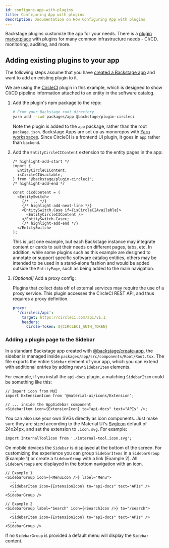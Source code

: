 ```yaml
---
id: configure-app-with-plugins
title: Configuring App with plugins
description: Documentation on How Configuring App with plugins
---
```


Backstage plugins customize the app for your needs. There is a
[plugin marketplace](https://backstage.io/plugins) with plugins for many common
infrastructure needs - CI/CD, monitoring, auditing, and more.

## Adding existing plugins to your app

The following steps assume that you have
[created a Backstage app](./create-an-app.md) and want to add an existing plugin
to it.

We are using the
[CircleCI](https://github.com/backstage/backstage/blob/master/plugins/circleci/README.md)
plugin in this example, which is designed to show CI/CD pipeline information attached
to an entity in the software catalog.

1. Add the plugin's npm package to the repo:

   ```bash
   # From your Backstage root directory
   yarn add --cwd packages/app @backstage/plugin-circleci
   ```

   Note the plugin is added to the `app` package, rather than the root
   `package.json`. Backstage Apps are set up as monorepos with
   [Yarn workspaces](https://classic.yarnpkg.com/en/docs/workspaces/). Since
   CircleCI is a frontend UI plugin, it goes in `app` rather than `backend`.

2. Add the `EntityCircleCIContent` extension to the entity pages in the app:

    ```tsx title="packages/app/src/components/catalog/EntityPage.tsx"
    /* highlight-add-start */
    import {
      EntityCircleCIContent,
      isCircleCIAvailable,
    } from '@backstage/plugin-circleci';
    /* highlight-add-end */

    const cicdContent = (
      <EntitySwitch>
        {/* ... */}
        {/* highlight-add-next-line */}
        <EntitySwitch.Case if={isCircleCIAvailable}>
          <EntityCircleCIContent />
        </EntitySwitch.Case>;
        {/* highlight-add-end */}
      </EntitySwitch>
    );
    ```

   This is just one example, but each Backstage instance may integrate content or
   cards to suit their needs on different pages, tabs, etc. In addition, while some
   plugins such as this example are designed to annotate or support specific software
   catalog entities, others may be intended to be used in a stand-alone fashion and
   would be added outside the `EntityPage`, such as being added to the main navigation.

3. _[Optional]_ Add a proxy config:

   Plugins that collect data off of external services may require the use of a proxy service.
   This plugin accesses the CircleCI REST API, and thus requires a proxy definition.

   ```yaml title="app-config.yaml"
   proxy:
     '/circleci/api':
       target: https://circleci.com/api/v1.1
       headers:
         Circle-Token: ${CIRCLECI_AUTH_TOKEN}
   ```

### Adding a plugin page to the Sidebar

In a standard Backstage app created with
[@backstage/create-app](./create-an-app.md), the sidebar is managed inside
`packages/app/src/components/Root/Root.tsx`. The file exports the entire
`Sidebar` element of your app, which you can extend with additional entries by
adding new `SidebarItem` elements.

For example, if you install the `api-docs` plugin, a matching `SidebarItem`
could be something like this:

```tsx title="packages/app/src/components/Root/Root.tsx"
// Import icon from MUI
import ExtensionIcon from '@material-ui/icons/Extension';

// ... inside the AppSidebar component
<SidebarItem icon={ExtensionIcon} to="api-docs" text="APIs" />;
```

You can also use your own SVGs directly as icon components. Just make sure they
are sized according to the Material UI's
[SvgIcon](https://material-ui.com/api/svg-icon/) default of 24x24px, and set the
extension to `.icon.svg`. For example:

```tsx
import InternalToolIcon from './internal-tool.icon.svg';
```

On mobile devices the `Sidebar` is displayed at the bottom of the screen. For
customizing the experience you can group `SidebarItems` in a `SidebarGroup`
(Example 1) or create a `SidebarGroup` with a link (Example 2). All
`SidebarGroup`s are displayed in the bottom navigation with an icon.

```tsx
// Example 1
<SidebarGroup icon={<MenuIcon />} label="Menu">
  ...
  <SidebarItem icon={ExtensionIcon} to="api-docs" text="APIs" />
  ...
<SidebarGroup />
```

```tsx
// Example 2
<SidebarGroup label="Search" icon={<SearchIcon />} to="/search">
  ...
  <SidebarItem icon={ExtensionIcon} to="api-docs" text="APIs" />
  ...
<SidebarGroup />
```

If no `SidebarGroup` is provided a default menu will display the `Sidebar`
content.
